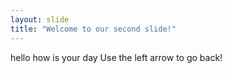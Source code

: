 ```yaml
---
layout: slide
title: "Welcome to our second slide!"
---
```

hello how is your day
Use the left arrow to go back!
